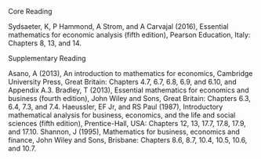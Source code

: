 Core Reading

Sydsaeter, K, P Hammond, A Strom, and A Carvajal (2016), Essential mathematics for economic analysis (fifth edition), Pearson Education, Italy: Chapters 8, 13, and 14.

Supplementary Reading

Asano, A (2013), An introduction to mathematics for economics, Cambridge University Press, Great Britain: Chapters 4.7, 6.7, 6.8, 6.9, and 6.10, and Appendix A.3.
Bradley, T (2013), Essential mathematics for economics and business (fourth edition), John Wiley and Sons, Great Britain: Chapters 6.3, 6.4, 7.3, and 7.4.
Haeussler, EF Jr, and RS Paul (1987), Introductory mathematical analysis for business, economics, and the life and social sciences (fifth edition), Prentice-Hall, USA: Chapters 12, 13, 17.7, 17.8, 17.9, and 17.10.
Shannon, J (1995), Mathematics for business, economics and finance, John Wiley and Sons, Brisbane: Chapters 8.6, 8.7, 10.4, 10.5, 10.6, and 10.7.
